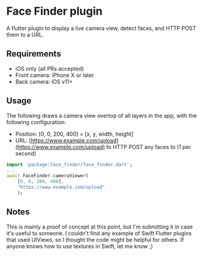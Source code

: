 # Face Finder plugin

A flutter plugin to display a live camera view, detect faces, and HTTP POST them to a URL.

## Requirements

* iOS only (all PRs accepted)
* Front camera: iPhone X or later
* Back camera: iOS v11+

## Usage

The following draws a camera view overtop of all layers in the app, with the following configuration:
* Position: [0, 0, 200, 400] = [x, y, width, height]
* URL: [https://www.example.com/upload](https://www.example.com/upload) to HTTP POST any faces to (1 per second)

```dart
import 'package:face_finder/face_finder.dart';
...
await FaceFinder.cameraViewer(
	[0, 0, 200, 400], 
	"https://www.example.com/upload"
	);
````

## Notes
This is mainly a proof of concept at this point, but I'm submitting it in case it's useful to someone. I couldn't find any example of Swift Flutter plugins that used UIViews, so I thought the code might be helpful for others. If anyone knows how to use textures in Swift, let me know ;)
